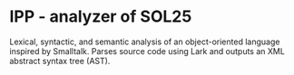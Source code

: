 # IPP - analyzer of SOL25

Lexical, syntactic, and semantic analysis of an object-oriented language inspired by Smalltalk.
Parses source code using Lark and outputs an XML abstract syntax tree (AST).
